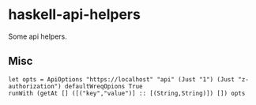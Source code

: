 # haskell-api-helpers

Some api helpers.


## Misc

```
let opts = ApiOptions "https://localhost" "api" (Just "1") (Just "z-authorization") defaultWreqOpions True
runWith (getAt [] ([("key","value")] :: [(String,String)]) []) opts
```
